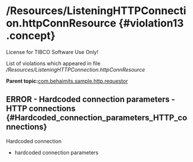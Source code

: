 # /Resources/ListeningHTTPConnection.httpConnResource {#violation13 .concept}

License for TIBCO Software Use Only!

List of violations which appeared in file */Resources/ListeningHTTPConnection.httpConnResource*

**Parent topic:**[com.behaimits.sample.http.requestor](../../../qa/projects/com.behaimits.sample.http.requestor.md)

## ERROR - Hardcoded connection parameters - HTTP connections {#Hardcoded_connection_parameters_HTTP_connections}

Hardcoded connection

-   hardcoded connection parameters

